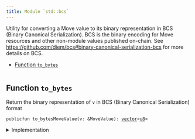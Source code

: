```yaml
---
title: Module `std::bcs`
---
```


Utility for converting a Move value to its binary representation in BCS (Binary Canonical
Serialization). BCS is the binary encoding for Move resources and other non-module values
published on-chain. See https://github.com/diem/bcs#binary-canonical-serialization-bcs for more
details on BCS.


-  [Function `to_bytes`](#std_bcs_to_bytes)


<pre><code></code></pre>



<a name="std_bcs_to_bytes"></a>

## Function `to_bytes`

Return the binary representation of <code>v</code> in BCS (Binary Canonical Serialization) format


<pre><code>publicfun to_bytesMoveValue(v: &MoveValue): <a href="vector.md#std_vector">vector</a>&lt;<a href="u8.md#std_u8">u8</a>&gt;
</code></pre>



<details>
<summary>Implementation</summary>


<pre><code><b>public</b> <b>native</b> <b>fun</b> <a href="bcs.md#std_bcs_to_bytes">to_bytes</a>&lt;MoveValue&gt;(v: &MoveValue): <a href="vector.md#std_vector">vector</a>&lt;<a href="u8.md#std_u8">u8</a>&gt;;
</code></pre>



</details>
